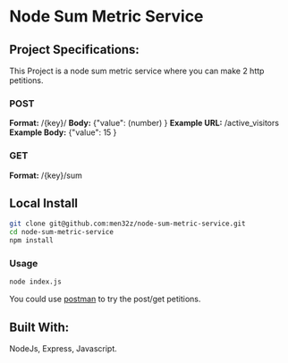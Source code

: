 # Node Sum Metric Service
## Project Specifications:

This Project is a node sum metric service where you can make 2 http petitions. <br>

### POST
<b>Format:</b> /{key}/  <b>Body:</b> {"value": (number) }
<b>Example URL:</b> /active_visitors <b>Example Body:</b> {"value": 15 }

### GET
<b>Format:</b> /{key}/sum

## Local Install

```sh
git clone git@github.com:men32z/node-sum-metric-service.git
cd node-sum-metric-service
npm install
```

### Usage

```sh
node index.js
```

You could use [postman](https://www.postman.com/) to try the post/get petitions.

## Built With:

NodeJs, Express, Javascript.
